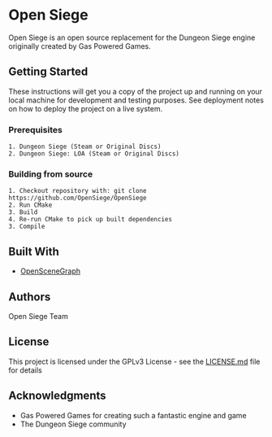 # Open Siege

Open Siege is an open source replacement for the Dungeon Siege engine originally created by Gas Powered Games.

## Getting Started

These instructions will get you a copy of the project up and running on your local machine for development and testing purposes. See deployment notes on how to deploy the project on a live system.

### Prerequisites

```
1. Dungeon Siege (Steam or Original Discs)
2. Dungeon Siege: LOA (Steam or Original Discs)
```

### Building from source

```
1. Checkout repository with: git clone https://github.com/OpenSiege/OpenSiege
2. Run CMake
3. Build
4. Re-run CMake to pick up built dependencies
3. Compile
```

## Built With

* [OpenSceneGraph](http://www.openscenegraph.org/)

## Authors

Open Siege Team

## License

This project is licensed under the GPLv3 License - see the [LICENSE.md](LICENSE.md) file for details

## Acknowledgments

* Gas Powered Games for creating such a fantastic engine and game
* The Dungeon Siege community
